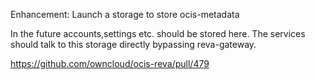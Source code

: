 Enhancement: Launch a storage to store ocis-metadata

In the future accounts,settings etc. should be stored here.
The services should talk to this storage directly bypassing reva-gateway.

https://github.com/owncloud/ocis-reva/pull/479
